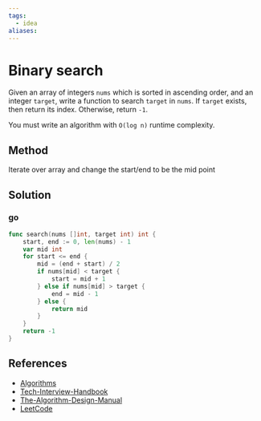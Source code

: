 ```yaml
---
tags:
  - idea
aliases:
---
```


# Binary search

Given an array of integers `nums` which is sorted in ascending order, and an integer `target`, write a function to search `target` in `nums`. If `target` exists, then return its index. Otherwise, return `-1`.

You must write an algorithm with `O(log n)` runtime complexity.

## Method

Iterate over array and change the start/end to be the mid point

## Solution

### go

```go
func search(nums []int, target int) int {
	start, end := 0, len(nums) - 1
	var mid int
	for start <= end {
		mid = (end + start) / 2
		if nums[mid] < target {
			start = mid + 1
		} else if nums[mid] > target {
			end = mid - 1
		} else {
			return mid
		}
	}
	return -1
}
```

## References

- [Algorithms](Algorithms.md)
- [Tech-Interview-Handbook](Tech-Interview-Handbook.md)
- [The-Algorithm-Design-Manual](The-Algorithm-Design-Manual.md)
- [LeetCode](https://leetcode.com/problems/binary-search/)
